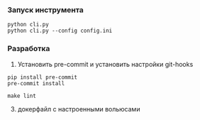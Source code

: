 ### Запуск инструмента
```commandline
python cli.py
python cli.py --config config.ini
```

### Разработка

1. Установить pre-commit и установить настройки git-hooks
```commandline
pip install pre-commit
pre-commit install
```

```commandline
make lint
```
3. докерфайл с настроенными вольюсами
